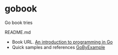 # gobook
Go book tries

  README.md
* Book URL. [An introduction to programming in Go](https://www.golang-book.com/books/intro)
* Quick samples and references [GoByExample](https://gobyexample.com/)
